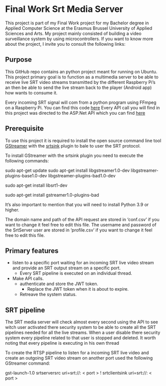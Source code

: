 # Final Work Srt Media Server
This project is part of my Final Work project for my Bachelor degree in Applied Computer Science at the Erasmus Brussel University of Applied Sciences and Arts.
My project mainly consisted of building a video surveillance system by using microcontrollers.
If you want to know more about the project, I invite you to consult the following links:


## Purpose
This GitHub repo contains an python project meant for running on Ubuntu.
This project primary goal is to function as a multimedia server to be able to receive live SRT video streams transmitted by the different Raspberry Pi’s an then be able to send the live stream back to the player (Android app) how wants to consume it.

Every incoming SRT signal will com from a python program using FFmpeg on a Raspberry Pi. You can find this code [here](https://github.com/JonathanDeWit/FinalWorkRaspberryPiConvertor)
Every API call you will find in this project was directed to the ASP.Net API which you can find [here](https://github.com/JonathanDeWit/FinalWorkApi)

 ## Prerequisite
To use this project it is required to install the open source command line tool [GStreamer](https://ffmpeg.org/) with the [srtsink](https://gstreamer.freedesktop.org/documentation/srt/srtsink.html?gi-language=c) plugin to bale to user the SRT protocol.

To install GStreamer with the srtsink plugin you need to execute the following commands:

sudo apt-get update sudo apt-get install libgstreamer1.0-dev libgstreamer-plugins-base1.0-dev libgstreamer-plugins-bad1.0-dev

sudo apt-get install libsrt1-dev

sudo apt-get install gstreamer1.0-plugins-bad
 
It’s also important to mention that you will need to install Python 3.9 or higher.

The domain name and path of the API request are stored in ‘conf.csv’ if you want to change it feel free to edit this file.
The username and password of the SrtServer user are stored in ‘profile.csv’ if you want to change it feel free to edit this file. 



 ## Primary features
 - listen to a specific port waiting for an incoming SRT live video stream and provide an SRT output stream on a specific port.
   - Every SRT pipeline is executed on an individual thread.
 - Make API calls.
   - authenticate and store the JWT token.
     - Replace the JWT token when it is about to expire.
   - Retreave the system status.


 ## SRT pipeline
The SRT media server will check almost every second using the API to see witch user activated there security system to be able to create all the SRT pipelines needed for all the live streams. When a user disable there security system every pipeline related to that user is stopped and deleted.
It worth noting that every pipeline is executing in his own thread
 
To create the RTSP pipeline to listen for a incoming SRT live video and create an outgoing SRT video stream on another port used the following GStreamer command:
 
gst-launch-1.0 srtserversrc uri=srt://: < port > ! srtclientsink uri=srt://: < port >
